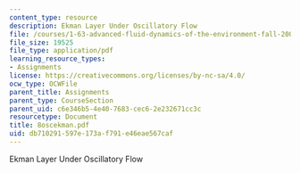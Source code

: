 ```yaml
---
content_type: resource
description: Ekman Layer Under Oscillatory Flow
file: /courses/1-63-advanced-fluid-dynamics-of-the-environment-fall-2002/db710291597e173af791e46eae567caf_8oscekman.pdf
file_size: 19525
file_type: application/pdf
learning_resource_types:
- Assignments
license: https://creativecommons.org/licenses/by-nc-sa/4.0/
ocw_type: OCWFile
parent_title: Assignments
parent_type: CourseSection
parent_uid: c6e346b5-4e40-7683-cec6-2e232671cc3c
resourcetype: Document
title: 8oscekman.pdf
uid: db710291-597e-173a-f791-e46eae567caf
---
```

Ekman Layer Under Oscillatory Flow